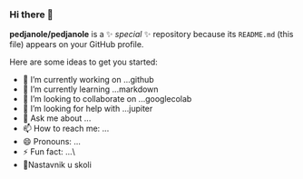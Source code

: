 ### Hi there 👋


**pedjanole/pedjanole** is a ✨ _special_ ✨ repository because its `README.md` (this file) appears on your GitHub profile.

Here are some ideas to get you started:

- 🔭 I’m currently working on ...github
- 🌱 I’m currently learning ...markdown
- 👯 I’m looking to collaborate on ...googlecolab
- 🤔 I’m looking for help with ...jupiter
- 💬 Ask me about ...
- 📫 How to reach me: ...
- 😄 Pronouns: ...
- ⚡ Fun fact: ...\
- :office:Nastavnik u skoli

